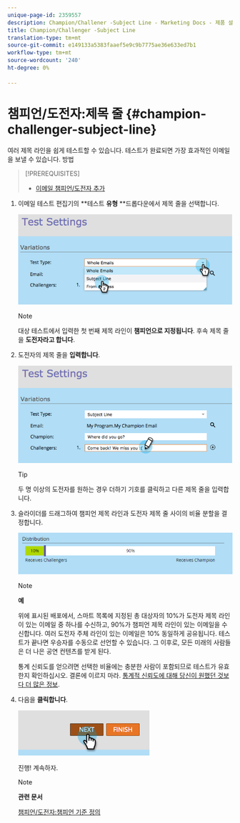 ```yaml
---
unique-page-id: 2359557
description: Champion/Challener -Subject Line - Marketing Docs - 제품 설명서
title: Champion/Challenger -Subject Line
translation-type: tm+mt
source-git-commit: e149133a5383faaef5e9c9b7775ae36e633ed7b1
workflow-type: tm+mt
source-wordcount: '240'
ht-degree: 0%

---
```



# 챔피언/도전자:제목 줄 {#champion-challenger-subject-line}

여러 제목 라인을 쉽게 테스트할 수 있습니다. 테스트가 완료되면 가장 효과적인 이메일을 보낼 수 있습니다. 방법

>[!PREREQUISITES]
>
>* [이메일 챔피언/도전자 추가](add-an-email-champion-challenger.md)

>



1. 이메일 테스트 편집기의 **테스트 **유형** **드롭다운에서 제목 줄을 선택합니다.

   ![](assets/image2014-9-15-12-3a37-3a50.png)

   >[!NOTE]
   >
   >대상 테스트에서 입력한 첫 번째 제목 라인이 **챔피언으로 지정됩니다**. 후속 제목 줄을 **도전자라고 합니다**.

1. 도전자의 제목 줄을 **입력합니다**.

   ![](assets/image2014-9-15-12-3a38-3a4.png)

   >[!TIP]
   >
   >두 명 이상의 도전자를 원하는 경우 더하기 기호를 클릭하고 다른 제목 줄을 입력합니다.

1. 슬라이더를 드래그하여 챔피언 제목 라인과 도전자 제목 줄 사이의 비율 분할을 결정합니다.

   ![](assets/image2015-8-7-15-3a19-3a50.png)

   >[!NOTE]
   >
   >**예**
   >
   >
   >위에 표시된 배포에서, 스마트 목록에 지정된 총 대상자의 10%가 도전자 제목 라인이 있는 이메일 중 하나를 수신하고, 90%가 챔피언 제목 라인이 있는 이메일을 수신합니다. 여러 도전자 주체 라인이 있는 이메일은 10% 동일하게 공유됩니다. 테스트가 끝나면 우승자를 수동으로 선언할 수 있습니다. 그 이후로, 모든 미래의 사람들은 더 나은 공연 컨텐츠를 받게 된다.

   통계 신뢰도를 얻으려면 선택한 비율에는 충분한 사람이 포함되므로 테스트가 유효한지 확인하십시오. 결론에 이르지 마라.  [통계적 신뢰도에 대해 당신이 원했던 것보다 더 많은 정보](http://en.wikipedia.org/wiki/Confidence_interval).

1. 다음을 **클릭합니다**.

   ![](assets/image2014-9-15-12-3a40-3a42.png)

   진행! 계속하자.

   >[!NOTE]
   >
   >**관련 문서**
   >
   >
   >[챔피언/도전자:챔피언 기준 정의](champion-challenger-define-champion-criteria.md)

